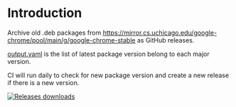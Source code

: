 # Introduction

Archive old .deb packages from https://mirror.cs.uchicago.edu/google-chrome/pool/main/g/google-chrome-stable as GitHub
releases.

[output.yaml](output.yaml) is the list of latest package version belong to each major version.

CI will run daily to check for new package version and create a new release if there is a new version.

[![Releases downloads](https://img.shields.io/github/downloads/NDViet/google-chrome-stable-deb/total.svg)](https://github.com/NDViet/google-chrome-stable-deb/releases)
